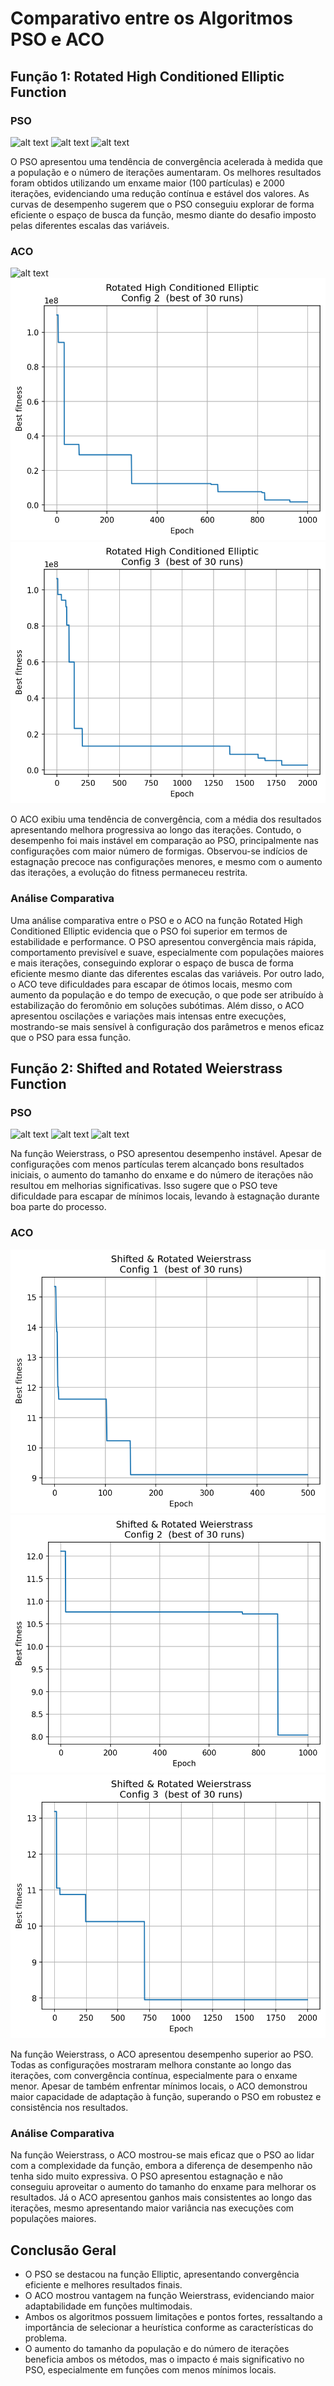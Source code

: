 # Comparativo entre os Algoritmos PSO e ACO

## Função 1: Rotated High Conditioned Elliptic Function
### PSO
![alt text](image.png)
![alt text](image-1.png)
![alt text](image-2.png)

O PSO apresentou uma tendência de convergência acelerada à medida que a população e o número de iterações aumentaram. Os melhores resultados foram obtidos utilizando um enxame maior (100 partículas) e 2000 iterações, evidenciando uma redução contínua e estável dos valores. As curvas de desempenho sugerem que o PSO conseguiu explorar de forma eficiente o espaço de busca da função, mesmo diante do desafio imposto pelas diferentes escalas das variáveis.

### ACO
![alt text](image-3.png)
![alt text](acor_plots/Rotated_High_Conditioned_Elliptic_cfg2_parallel_process.png)
![alt text](acor_plots/Rotated_High_Conditioned_Elliptic_cfg3_parallel_process.png)

O ACO exibiu uma tendência de convergência, com a média dos resultados apresentando melhora progressiva ao longo das iterações. Contudo, o desempenho foi mais instável em comparação ao PSO, principalmente nas configurações com maior número de formigas. Observou-se indícios de estagnação precoce nas configurações menores, e mesmo com o aumento das iterações, a evolução do fitness permaneceu restrita.

### Análise Comparativa

Uma análise comparativa entre o PSO e o ACO na função Rotated High Conditioned Elliptic evidencia que o PSO foi superior em termos de estabilidade e performance. O PSO apresentou convergência mais rápida, comportamento previsível e suave, especialmente com populações maiores e mais iterações, conseguindo explorar o espaço de busca de forma eficiente mesmo diante das diferentes escalas das variáveis. Por outro lado, o ACO teve dificuldades para escapar de ótimos locais, mesmo com aumento da população e do tempo de execução, o que pode ser atribuído à estabilização do feromônio em soluções subótimas. Além disso, o ACO apresentou oscilações e variações mais intensas entre execuções, mostrando-se mais sensível à configuração dos parâmetros e menos eficaz que o PSO para essa função.

## Função 2: Shifted and Rotated Weierstrass Function

### PSO
![alt text](image-4.png)
![alt text](image-5.png)
![alt text](image-6.png)

Na função Weierstrass, o PSO apresentou desempenho instável. Apesar de configurações com menos partículas terem alcançado bons resultados iniciais, o aumento do tamanho do enxame e do número de iterações não resultou em melhorias significativas. Isso sugere que o PSO teve dificuldade para escapar de mínimos locais, levando à estagnação durante boa parte do processo.

### ACO

![alt text](acor_plots/Shifted_&_Rotated_Weierstrass_cfg1_parallel_process.png)
![alt text](acor_plots/Shifted_&_Rotated_Weierstrass_cfg2_parallel_process.png)
![alt text](acor_plots/Shifted_&_Rotated_Weierstrass_cfg3_parallel_process.png)

Na função Weierstrass, o ACO apresentou desempenho superior ao PSO. Todas as configurações mostraram melhora constante ao longo das iterações, com convergência contínua, especialmente para o enxame menor. Apesar de também enfrentar mínimos locais, o ACO demonstrou maior capacidade de adaptação à função, superando o PSO em robustez e consistência nos resultados.

### Análise Comparativa

Na função Weierstrass, o ACO mostrou-se mais eficaz que o PSO ao lidar com a complexidade da função, embora a diferença de desempenho não tenha sido muito expressiva. O PSO apresentou estagnação e não conseguiu aproveitar o aumento do tamanho do enxame para melhorar os resultados. Já o ACO apresentou ganhos mais consistentes ao longo das iterações, mesmo apresentando maior variância nas execuções com populações maiores.

## Conclusão Geral

- O PSO se destacou na função Elliptic, apresentando convergência eficiente e melhores resultados finais.
- O ACO mostrou vantagem na função Weierstrass, evidenciando maior adaptabilidade em funções multimodais.
- Ambos os algoritmos possuem limitações e pontos fortes, ressaltando a importância de selecionar a heurística conforme as características do problema.
- O aumento do tamanho da população e do número de iterações beneficia ambos os métodos, mas o impacto é mais significativo no PSO, especialmente em funções com menos mínimos locais.